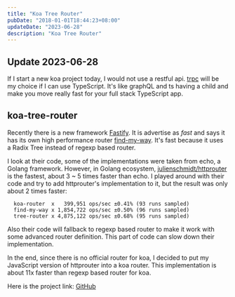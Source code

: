 ```yaml
---
title: "Koa Tree Router"
pubDate: "2018-01-01T18:44:23+08:00"
updateDate: "2023-06-28"
description: "Koa Tree Router"
---
```


## Update 2023-06-28
If I start a new koa project today, I would not use a restful api. [trpc](https://github.com/trpc/trpc) will be my choice if I can use TypeScript. It's like graphQL and ts having a child and make you move really fast for your full stack TypeScript app.

## koa-tree-router

Recently there is a new framework [Fastify](https://github.com/fastify/fastify). It is advertise as _fast_ and says it has its own high performance router [find-my-way](https://github.com/delvedor/find-my-way). It's fast because it uses a Radix Tree instead of regexp based router.

I look at their code, some of the implementations were taken from echo, a Golang framework. However, in Golang ecosystem, [julienschmidt/httprouter](https://github.com/julienschmidt/httprouter) is the fastest, about 3 ~ 5 times faster than echo. I played around with their code and try to add httprouter's implementation to it, but the result was only about 2 times faster:

```
  koa-router  x   399,951 ops/sec ±0.41% (93 runs sampled)
  find-my-way x 1,854,722 ops/sec ±0.50% (96 runs sampled)
  tree-router x 4,875,122 ops/sec ±0.68% (95 runs sampled)
```

Also their code will fallback to regexp based router to make it work with some advanced router definition. This part of code can slow down their implementation.

In the end, since there is no official router for koa, I decided to put my JavaScript version of httprouter into a koa router. This implementation is about 11x faster than regexp based router for koa.

Here is the project link:
[GitHub](https://github.com/steambap/koa-tree-router)
